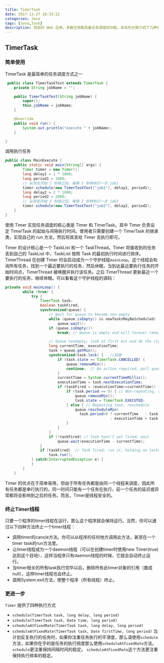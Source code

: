 ```yaml
---
title: TimerTask
date: 2017-11-27 10:33:22
categories: Java
tags: [Java,Task]
description: 目前的 Web 应用，多数应用都具备任务调度的功能。本系列大致介绍了几种任务调度的 Java 实现方法，包括 Timer,Scheduler, Quartz 以及 JCron Tab，并对其优缺点进行比较
---
```


## TimerTask
### 简单使用
TimerTask 是最简单的任务调度方式之一
```java
 public class TimerTaskTest extends TimerTask {
    private String jobName = "";

    public TimerTaskTest(String jobName) {
        super();
        this.jobName = jobName;
    }

    @Override
    public void run() {
        System.out.println("execute " + jobName);
    }

}
```
调用执行任务
```java
public class MainExecute {
    public static void main(String[] args) {
        Timer timer = new Timer();
        long delay1 = 1 * 1000;
        long period1 = 1000;
        // 从现在开始 1 秒钟之后，每隔 1 秒钟执行一次 job1
        timer.schedule(new TimerTaskTest("job1"), delay1, period1);
        long delay2 = 2 * 1000;
        long period2 = 2000;
        // 从现在开始 2 秒钟之后，每隔 2 秒钟执行一次 job2
        timer.schedule(new TimerTaskTest("job2"), delay2, period2);
    }
}
```
使用 Timer 实现任务调度的核心类是 Timer 和 TimerTask。其中 Timer 负责设定 TimerTask 的起始与间隔执行时间。使用者只需要创建一个 TimerTask 的继承类，实现自己的 run 方法，然后将其丢给 Timer 去执行即可。

Timer 的设计核心是一个 TaskList 和一个 TaskThread。Timer 将接收到的任务丢到自己的 TaskList 中，TaskList 按照 Task 的最初执行时间进行排序。TimerThread 在创建 Timer 时会启动成为一个守护线程`mainLoop`。这个线程会轮询所有任务，找到一个最近要执行的任务，然后休眠，当到达最近要执行任务的开始时间点，TimerThread 被唤醒并执行该任务。之后 TimerThread 更新最近一个要执行的任务，继续休眠。可以看看这个守护线程的源码：
```java
private void mainLoop() {
        while (true) {
            try {
                TimerTask task;
                boolean taskFired;
                synchronized(queue) {
                    // Wait for queue to become non-empty
                    while (queue.isEmpty() && newTasksMayBeScheduled)
                        queue.wait();
                    if (queue.isEmpty())
                        break; // Queue is empty and will forever remain; die

                    // Queue nonempty; look at first evt and do the right thing
                    long currentTime, executionTime;
                    task = queue.getMin();
                    synchronized(task.lock) {   //加锁
                        if (task.state == TimerTask.CANCELLED) {
                            queue.removeMin();
                            continue;  // No action required, poll queue again
                        }
                        currentTime = System.currentTimeMillis();
                        executionTime = task.nextExecutionTime;
                        if (taskFired = (executionTime<=currentTime)) {
                            if (task.period == 0) { // Non-repeating, remove
                                queue.removeMin();
                                task.state = TimerTask.EXECUTED;
                            } else { // Repeating task, reschedule
                                queue.rescheduleMin(
                                  task.period<0 ? currentTime   - task.period
                                                : executionTime + task.period);
                            }
                        }
                    }
                    if (!taskFired) // Task hasn't yet fired; wait
                        queue.wait(executionTime - currentTime);
                }
                if (taskFired)  // Task fired; run it, holding no locks
                    task.run();
            } catch(InterruptedException e) {
            }
        }
    }
```
Timer 的优点在于简单易用，但由于所有任务都是由同一个线程来调度，因此所有任务都是串行执行的，同一时间只能有一个任务在执行，前一个任务的延迟或异常都将会影响到之后的任务。而且，Timer是线程安全的。

### 终止Timer线程
只要一个程序的timer线程在运行，那么这个程序就会保持运行。当然，你可以通过以下四种方法终止一个timer线程：
* 调用timer的cancle方法。你可以从程序的任何地方调用此方法，甚至在一个timer task的run方法里。
* 让timer线程成为一个daemon线程（可以在创建timer时使用new Timer(true)达到这个目地），这样当程序只有daemon线程的时候，它就会自动终止运行。
* 当timer相关的所有task执行完毕以后，删除所有此timer对象的引用（置成null），这样timer线程也会终止。
* 调用System.exit方法，使整个程序（所有线程）终止。

### 更进一步
`Timer` 提供了四种执行方式
* `schedule(TimerTask task, long delay, long period)`
* `schedule(TimerTask task, Date time, long period)`
* `scheduleAtFixedRate(TimerTask task, long delay, long period)`
* `scheduleAtFixedRate(TimerTask task, Date firstTime, long period)`
当计划反复执行的任务时，如果你注重任务执行的平滑度，那么请使用`schedule`方法，如果你在乎的是任务的执行频度那么使用`scheduleAtFixedRate`方法。
`schedule`更注重保持间隔时间的稳定。
`scheduleAtFixedRate`这个方法更注重保持执行频率的稳定。

